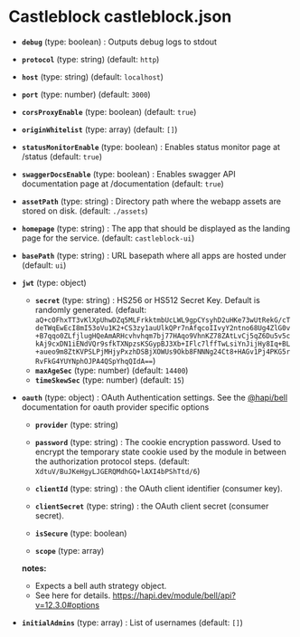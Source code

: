 # Castleblock castleblock.json

- **`debug`** (type: boolean) : Outputs debug logs to stdout

- **`protocol`** (type: string)
  (default: `http`)
- **`host`** (type: string)
  (default: `localhost`)
- **`port`** (type: number)
  (default: `3000`)
- **`corsProxyEnable`** (type: boolean)
  (default: `true`)
- **`originWhitelist`** (type: array)
  (default: `[]`)

- **`statusMonitorEnable`** (type: boolean) : Enables status monitor page at /status
  (default: `true`)
- **`swaggerDocsEnable`** (type: boolean) : Enables swagger API documentation page at /documentation
  (default: `true`)
- **`assetPath`** (type: string) : Directory path where the webapp assets are stored on disk.
  (default: `./assets`)
- **`homepage`** (type: string) : The app that should be displayed as the landing page for the service.
  (default: `castleblock-ui`)
- **`basePath`** (type: string) : URL basepath where all apps are hosted under
  (default: `ui`)
- **`jwt`** (type: object)

  - **`secret`** (type: string) : HS256 or HS512 Secret Key. Default is randomly generated.
    (default: `aQ+cOFhxTT3vKlXpUhwDZq5MLFrkktmbUcLWL9gpCYsyhD2uHKe73wUtRekG/cTdeTWqEwEcI8mI53oVu1K2+CS3zy1auUlkQPr7nAfqcoIIvyY2ntno68Ug4ZlG0v+B7qqo0ZLfjlugHQeAmARHcvhvhqm7bj77HAqo9VhnKZ78ZAtLvCj5qZ6Du5v5ckAj9cxDN1iENdVQr9sfkTXNpzsKSGypBJ3Xb+IFlc7lffTwLsiYnJijHy8Iq+BL+aueo9m8ZtKVPSLPjMHjyPxzhDSBjXOWUs9Okb8FNNNg24Ct8+HAGv1Pj4PKG5rRvFkG4YUYNphOJPA4QSpYhqQIdA==`)
  - **`maxAgeSec`** (type: number)
    (default: `14400`)
  - **`timeSkewSec`** (type: number)
    (default: `15`)

- **`oauth`** (type: object) : OAuth Authentication settings. See the [@hapi/bell](https://hapi.dev/module/bell/api?v=12.3.0#options) documentation for oauth provider specific options

  - **`provider`** (type: string)

  - **`password`** (type: string) : The cookie encryption password. Used to encrypt the temporary state cookie used by the module in between the authorization protocol steps.
    (default: `XdtuV/BuJKeHgyLJGERQMdhGQ+lAXI4bPShTtd/6`)
  - **`clientId`** (type: string) : the OAuth client identifier (consumer key).

  - **`clientSecret`** (type: string) : the OAuth client secret (consumer secret).

  - **`isSecure`** (type: boolean)

  - **`scope`** (type: array)

  **notes:**

  - Expects a bell auth strategy object.
  - See here for details. https://hapi.dev/module/bell/api?v=12.3.0#options

- **`initialAdmins`** (type: array) : List of usernames
  (default: `[]`)
